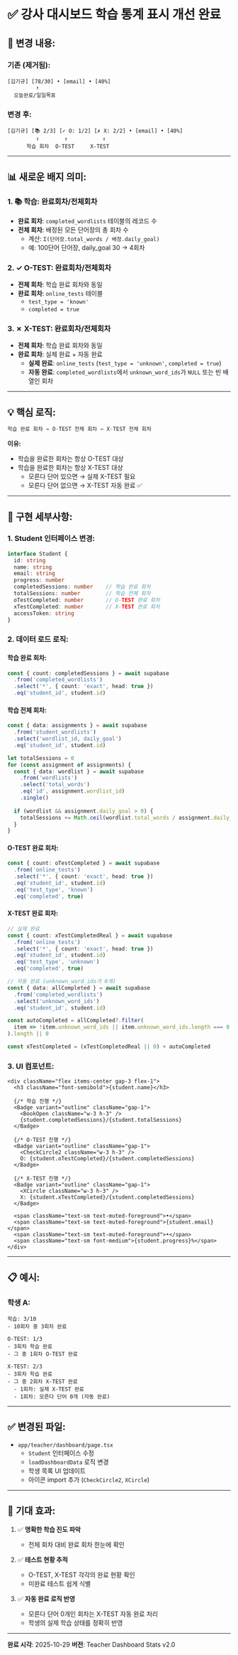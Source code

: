 # ✅ 강사 대시보드 학습 통계 표시 개선 완료

## 🎯 **변경 내용:**

### **기존 (제거됨):**
```
[김기규] [78/30] • [email] • [40%]
         ↑
  오늘완료/일일목표
```

### **변경 후:**
```
[김기규] [📚 2/3] [✓ O: 1/2] [✗ X: 2/2] • [email] • [40%]
         ↑        ↑           ↑
      학습 회차  O-TEST     X-TEST
```

---

## 📊 **새로운 배지 의미:**

### **1. 📚 학습: 완료회차/전체회차**
- **완료 회차**: `completed_wordlists` 테이블의 레코드 수
- **전체 회차**: 배정된 모든 단어장의 총 회차 수
  - 계산: `Σ(단어장.total_words / 배정.daily_goal)`
  - 예: 100단어 단어장, daily_goal 30 → 4회차

### **2. ✓ O-TEST: 완료회차/전체회차**
- **전체 회차**: 학습 완료 회차와 동일
- **완료 회차**: `online_tests` 테이블
  - `test_type = 'known'`
  - `completed = true`

### **3. ✗ X-TEST: 완료회차/전체회차**
- **전체 회차**: 학습 완료 회차와 동일
- **완료 회차**: 실제 완료 + 자동 완료
  - **실제 완료**: `online_tests` (`test_type = 'unknown'`, `completed = true`)
  - **자동 완료**: `completed_wordlists`에서 `unknown_word_ids`가 `NULL` 또는 빈 배열인 회차

---

## 💡 **핵심 로직:**

```typescript
학습 완료 회차 = O-TEST 전체 회차 = X-TEST 전체 회차
```

**이유:**
- 학습을 완료한 회차는 항상 O-TEST 대상
- 학습을 완료한 회차는 항상 X-TEST 대상
  - 모른다 단어 있으면 → 실제 X-TEST 필요
  - 모른다 단어 없으면 → X-TEST 자동 완료 ✅

---

## 🔧 **구현 세부사항:**

### **1. Student 인터페이스 변경:**
```typescript
interface Student {
  id: string
  name: string
  email: string
  progress: number
  completedSessions: number    // 학습 완료 회차
  totalSessions: number        // 학습 전체 회차
  oTestCompleted: number       // O-TEST 완료 회차
  xTestCompleted: number       // X-TEST 완료 회차
  accessToken: string
}
```

### **2. 데이터 로드 로직:**

#### **학습 완료 회차:**
```typescript
const { count: completedSessions } = await supabase
  .from('completed_wordlists')
  .select('*', { count: 'exact', head: true })
  .eq('student_id', student.id)
```

#### **학습 전체 회차:**
```typescript
const { data: assignments } = await supabase
  .from('student_wordlists')
  .select('wordlist_id, daily_goal')
  .eq('student_id', student.id)

let totalSessions = 0
for (const assignment of assignments) {
  const { data: wordlist } = await supabase
    .from('wordlists')
    .select('total_words')
    .eq('id', assignment.wordlist_id)
    .single()
  
  if (wordlist && assignment.daily_goal > 0) {
    totalSessions += Math.ceil(wordlist.total_words / assignment.daily_goal)
  }
}
```

#### **O-TEST 완료 회차:**
```typescript
const { count: oTestCompleted } = await supabase
  .from('online_tests')
  .select('*', { count: 'exact', head: true })
  .eq('student_id', student.id)
  .eq('test_type', 'known')
  .eq('completed', true)
```

#### **X-TEST 완료 회차:**
```typescript
// 실제 완료
const { count: xTestCompletedReal } = await supabase
  .from('online_tests')
  .select('*', { count: 'exact', head: true })
  .eq('student_id', student.id)
  .eq('test_type', 'unknown')
  .eq('completed', true)

// 자동 완료 (unknown_word_ids가 0개)
const { data: allCompleted } = await supabase
  .from('completed_wordlists')
  .select('unknown_word_ids')
  .eq('student_id', student.id)

const autoCompleted = allCompleted?.filter(
  item => !item.unknown_word_ids || item.unknown_word_ids.length === 0
).length || 0

const xTestCompleted = (xTestCompletedReal || 0) + autoCompleted
```

### **3. UI 컴포넌트:**
```tsx
<div className="flex items-center gap-3 flex-1">
  <h3 className="font-semibold">{student.name}</h3>
  
  {/* 학습 진행 */}
  <Badge variant="outline" className="gap-1">
    <BookOpen className="w-3 h-3" />
    {student.completedSessions}/{student.totalSessions}
  </Badge>
  
  {/* O-TEST 진행 */}
  <Badge variant="outline" className="gap-1">
    <CheckCircle2 className="w-3 h-3" />
    O: {student.oTestCompleted}/{student.completedSessions}
  </Badge>
  
  {/* X-TEST 진행 */}
  <Badge variant="outline" className="gap-1">
    <XCircle className="w-3 h-3" />
    X: {student.xTestCompleted}/{student.completedSessions}
  </Badge>
  
  <span className="text-sm text-muted-foreground">•</span>
  <span className="text-sm text-muted-foreground">{student.email}</span>
  <span className="text-sm text-muted-foreground">•</span>
  <span className="text-sm font-medium">{student.progress}%</span>
</div>
```

---

## 📋 **예시:**

### **학생 A:**
```
학습: 3/10
- 10회차 중 3회차 완료

O-TEST: 1/3
- 3회차 학습 완료
- 그 중 1회차 O-TEST 완료

X-TEST: 2/3
- 3회차 학습 완료
- 그 중 2회차 X-TEST 완료
  - 1회차: 실제 X-TEST 완료
  - 1회차: 모른다 단어 0개 (자동 완료)
```

---

## ✅ **변경된 파일:**

- `app/teacher/dashboard/page.tsx`
  - `Student` 인터페이스 수정
  - `loadDashboardData` 로직 변경
  - 학생 목록 UI 업데이트
  - 아이콘 import 추가 (`CheckCircle2`, `XCircle`)

---

## 🎉 **기대 효과:**

1. ✅ **명확한 학습 진도 파악**
   - 전체 회차 대비 완료 회차 한눈에 확인

2. ✅ **테스트 현황 추적**
   - O-TEST, X-TEST 각각의 완료 현황 확인
   - 미완료 테스트 쉽게 식별

3. ✅ **자동 완료 로직 반영**
   - 모른다 단어 0개인 회차는 X-TEST 자동 완료 처리
   - 학생의 실제 학습 상태를 정확히 반영

---

**완료 시각**: 2025-10-29
**버전**: Teacher Dashboard Stats v2.0

